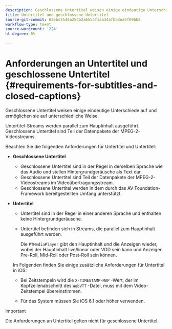 ```yaml
---
description: Geschlossene Untertitel weisen einige eindeutige Unterschiede auf und ermöglichen sie auf unterschiedliche Weise.
title: Untertitel und geschlossene Untertitel
source-git-commit: 02ebc3548a254b2a6554f1ab34afbb3ea5f09bb8
workflow-type: tm+mt
source-wordcount: '224'
ht-degree: 0%

---
```


# Anforderungen an Untertitel und geschlossene Untertitel {#requirements-for-subtitles-and-closed-captions}

Geschlossene Untertitel weisen einige eindeutige Unterschiede auf und ermöglichen sie auf unterschiedliche Weise.

Untertitel-Streams werden parallel zum Hauptinhalt ausgeführt. Geschlossene Untertitel sind Teil der Datenpakete der MPEG-2-Videostreams.

Beachten Sie die folgenden Anforderungen für Untertitel und Untertitel:

* **Geschlossene Untertitel**

   * Geschlossene Untertitel sind in der Regel in derselben Sprache wie das Audio und stellen Hintergrundgeräusche als Text dar.
   * Geschlossene Untertitel sind Teil der Datenpakete der MPEG-2-Videostreams im Videoübertragungsstream.
   * Geschlossene Untertitel werden in dem durch das AV Foundation-Framework bereitgestellten Umfang unterstützt.

* **Untertitel**

   * Untertitel sind in der Regel in einer anderen Sprache und enthalten keine Hintergrundgeräusche.
   * Untertitel befinden sich in Streams, die parallel zum Hauptinhalt ausgeführt werden.

     Die `PTMediaPlayer` gibt den Hauptinhalt und die Anzeigen wieder, wobei der Hauptinhalt live/linear oder VOD sein kann und Anzeigen Pre-Roll, Mid-Roll oder Post-Roll sein können.

  Im Folgenden finden Sie einige zusätzliche Anforderungen für Untertitel in iOS:

   * Bei Zeitstempeln wird die `X-TIMESTAMP-MAP` -Wert, der im Kopfzeilenabschnitt des `WebVTT` -Datei, muss mit dem Video-Zeitstempel übereinstimmen.

   * Für das System müssen Sie iOS 6.1 oder höher verwenden.

>[!IMPORTANT]
>
>Die Anforderungen an Untertitel gelten nicht für geschlossene Untertitel.

